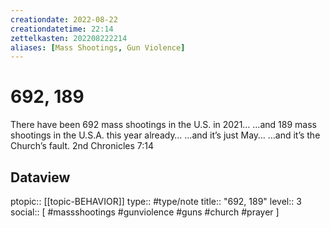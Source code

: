 ```yaml
---
creationdate: 2022-08-22
creationdatetime: 22:14
zettelkasten: 202208222214
aliases: [Mass Shootings, Gun Violence]
---
```

# 692, 189
There have been 692 mass shootings in the U.S. in 2021…
…and 189 mass shootings in the U.S.A. this year already…
…and it’s just May…
…and it’s the Church’s fault.
2nd Chronicles 7:14

## Dataview
ptopic:: [[topic-BEHAVIOR]]
type:: #type/note 
title:: "692, 189"
level:: 3
social:: [ #massshootings #gunviolence #guns #church #prayer ]